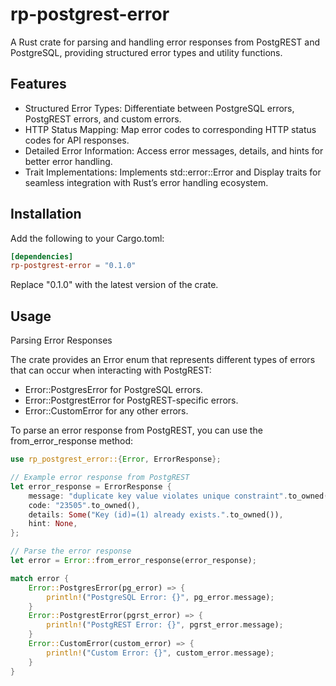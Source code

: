 # rp-postgrest-error

A Rust crate for parsing and handling error responses from PostgREST and PostgreSQL, providing structured error types and utility functions.

## Features

- Structured Error Types: Differentiate between PostgreSQL errors, PostgREST errors, and custom errors.
- HTTP Status Mapping: Map error codes to corresponding HTTP status codes for API responses.
- Detailed Error Information: Access error messages, details, and hints for better error handling.
- Trait Implementations: Implements std::error::Error and Display traits for seamless integration with Rust’s error handling ecosystem.

## Installation

Add the following to your Cargo.toml:

```toml
[dependencies]
rp-postgrest-error = "0.1.0"
```

Replace "0.1.0" with the latest version of the crate.

## Usage

Parsing Error Responses

The crate provides an Error enum that represents different types of errors that can occur when interacting with PostgREST:

- 	Error::PostgresError for PostgreSQL errors.
- 	Error::PostgrestError for PostgREST-specific errors.
- 	Error::CustomError for any other errors.

To parse an error response from PostgREST, you can use the from_error_response method:

```rust
use rp_postgrest_error::{Error, ErrorResponse};

// Example error response from PostgREST
let error_response = ErrorResponse {
    message: "duplicate key value violates unique constraint".to_owned(),
    code: "23505".to_owned(),
    details: Some("Key (id)=(1) already exists.".to_owned()),
    hint: None,
};

// Parse the error response
let error = Error::from_error_response(error_response);

match error {
    Error::PostgresError(pg_error) => {
        println!("PostgreSQL Error: {}", pg_error.message);
    }
    Error::PostgrestError(pgrst_error) => {
        println!("PostgREST Error: {}", pgrst_error.message);
    }
    Error::CustomError(custom_error) => {
        println!("Custom Error: {}", custom_error.message);
    }
}
```
